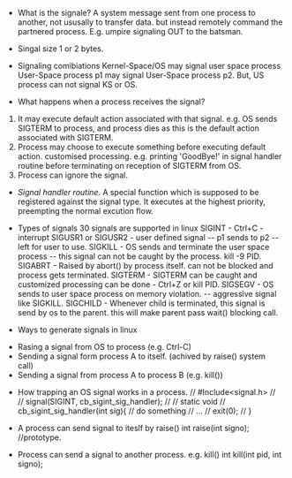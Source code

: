 * What is the signale?
A system message sent from one process to another, not ususally to transfer data.
but instead remotely command the partnered process.
E.g. umpire signaling OUT to the batsman.

* Singal size
1 or 2 bytes.

* Signaling comibiations
Kernel-Space/OS may signal user space process
User-Space process p1 may signal User-Space process p2.
But, US process can not signal KS or OS.

* What happens when a process receives the signal?
1. It may execute default action associated with that signal.
e.g. OS sends SIGTERM to process, and process dies as this is the default action associated with SIGTERM.
2. Process may choose to execute something before executing default action. customised processing.
e.g. printing 'GoodBye!' in signal handler routine before terminating on reception of SIGTERM from OS.
3. Process can ignore the signal.

* *Signal handler routine*.
A special function which is supposed to be registered against the signal type.
It executes at the highest priority, preempting the normal excution flow.

* Types of signals
30 signals are supported in linux
SIGINT - Ctrl+C - interrupt
SIGUSR1 or SIGUSR2 - user defined signal -- p1 sends to p2 -- left for user to use.
SIGKILL - OS sends and terminate the user space process -- this signal can not be caught by the process. kill -9 PID.
SIGABRT - Raised by abort() by process itself. can not be blocked and process gets terminated.
SIGTERM - SIGTERM can be caught and customized processing can be done - Ctrl+Z or kill PID.
SIGSEGV - OS sends to user space process on memory violation. -- aggressive signal like SIGKILL.
SIGCHILD - Whenever child is terminated, this signal is send by os to the parent. this will make parent pass wait() blocking call.

* Ways to generate signals in linux
- Rasing a signal from OS to process (e.g. Ctrl-C)
- Sending a signal form process A to itself. (achived by raise() system call)
- Sending a signal from process A to process B (e.g. kill())

* How trapping an OS signal works in a process.
// #Include<signal.h>
// 
// signal(SIGINT, cb_sigint_sig_handler);
// 
// static void
// cb_sigint_sig_handler(int sig){
//     do something
//      ...
//     exit(0);
// }

* A process can send signal to iteslf by raise()
int raise(int signo); //prototype.

* Process can send a signal to another process. e.g. kill()
int kill(int pid, int signo);
